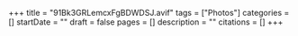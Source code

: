 +++
title = "91Bk3GRLemcxFgBDWDSJ.avif"
tags = ["Photos"]
categories = []
startDate = ""
draft = false
pages = []
description = ""
citations = []
+++
